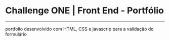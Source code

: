 # Challenge ONE | Front End - Portfólio
---

portfolio desenvolvido com HTML, CSS e javascrip para a validação do formulário

